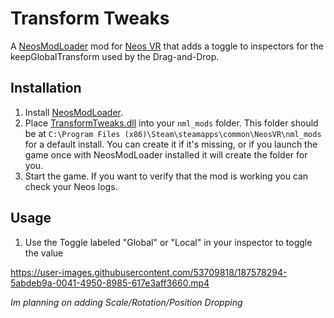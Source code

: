 # Transform Tweaks

A [NeosModLoader](https://github.com/zkxs/NeosModLoader) mod for [Neos VR](https://neos.com/) that adds a toggle to inspectors for the keepGlobalTransform used by the Drag-and-Drop.
## Installation
1. Install [NeosModLoader](https://github.com/zkxs/NeosModLoader).
2. Place [TransformTweaks.dll](https://github.com/CatSharkShin/TransformTweaks/releases/download/1.0/TransformTweaks.dll) into your `nml_mods` folder. This folder should be at `C:\Program Files (x86)\Steam\steamapps\common\NeosVR\nml_mods` for a default install. You can create it if it's missing, or if you launch the game once with NeosModLoader installed it will create the folder for you.
3. Start the game. If you want to verify that the mod is working you can check your Neos logs.


## Usage
1. Use the Toggle labeled "Global" or "Local" in your inspector to toggle the value

https://user-images.githubusercontent.com/53709818/187578294-5abdeb9a-0041-4950-8985-617e3aff3660.mp4

*Im planning on adding Scale/Rotation/Position Dropping*
